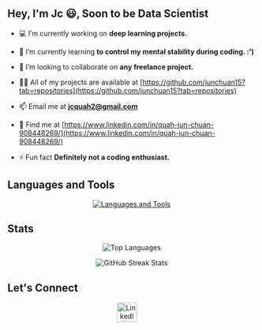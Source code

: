 <h2 align="left">Hey, I'm Jc 😃, Soon to be Data Scientist</h2>

- 💻 I’m currently working on **deep learning projects.**

- 🌱 I’m currently learning **to control my mental stability during coding. :')**

- 👯 I’m looking to collaborate on **any freelance project.**

- 👨‍💻 All of my projects are available at [https://github.com/junchuan15?tab=repositories](https://github.com/junchuan15?tab=repositories)

- 📫 Email me at **jcquah2@gmail.com**

- 📄 Find me at [https://www.linkedin.com/in/quah-jun-chuan-908448269/](https://www.linkedin.com/in/quah-jun-chuan-908448269/)

- ⚡ Fun fact **Definitely not a coding enthusiast.**

## Languages and Tools
<p align="center">
  <a href="https://skillicons.dev">
    <img src="https://skillicons.dev/icons?i=java,python,html,css,django,flask,firebase,react,nextjs,javascript,tailwind,nodejs,flutter,dart,pytorch,tensorflow,mysql,mongodb,sqlite,opencv,figma,git,github" alt="Languages and Tools"/>
  </a>
</p>

## Stats
<p align="center">
  <img src="https://github-readme-stats.vercel.app/api/top-langs?username=junchuan15&show_icons=true&locale=en&layout=compact&theme=tokyonight" alt="Top Languages" />
</p>

<p align="center">
  <img src="https://github-readme-streak-stats.herokuapp.com/?user=junchuan15&theme=tokyonight" alt="GitHub Streak Stats" />
</p>

## Let's Connect
<p align="center">
<a href="https://www.linkedin.com/in/quah-jun-chuan-908448269/" target="_blank" style="text-decoration: none;">
  <img src="https://skillicons.dev/icons?i=linkedin" alt="LinkedIn Profile" height="40" width="40" style="margin-right: 20px;" />
</a>




